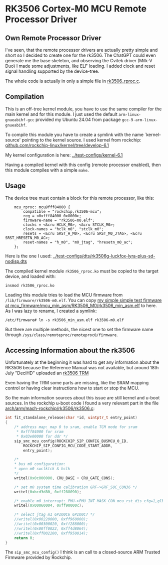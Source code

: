 # RK3506 Cortex-M0 MCU Remote Processor Driver

## Own Remote Processor Driver

I've seen, that the remote processor drivers are actually pretty simple and short so I decided to create one for the rk3506. The ChatGPT could even generate me the base skeleton, and observing the Cvitek driver (Milk-V Duo) I made some adjustments, like ELF loading. I added clock and reset signal handling supported by the device-tree.

The whole code is actually in only a simple file in [rk3506_rproc.c](rk3506_rproc.c).

## Compilation
This is an off-tree kernel module, you have to use the same compiler for the main kernel and for this module.
I just used the default `arm-linux-gnueabihf-gcc` provided my Ubuntu 24.04 from package `gcc-9-arm-linux-gnueabihf`.

To compile this module you have to create a symlink with the name `kernel-source' pointing to the kernel source.
I used kernel from rockchip: [github.com/rockchip-linux/kernel/tree/develop-6.1](https://github.com/rockchip-linux/kernel/tree/develop-6.1)

My kernel configuration is here: [../test-configs/kernel-6.1](../test-configs/kernel-6.1)

Having a compiled kernel with this config (remote processor enabled), then this module compiles with a simple `make`.

## Usage

The device tree must contain a block for this remote processor, like this:
```dts
	mcu_rproc: mcu@fff84000 {
		compatible = "rockchip,rk3506-mcu";
		reg = <0xfff84000 0x8000>;
		firmware-name = "rk3506-m0.elf";
		clocks = <&cru HCLK_M0>, <&cru STCLK_M0>;
		clock-names = "hclk_m0", "stclk_m0";
		resets = <&cru SRST_H_M0>, <&cru SRST_M0_JTAG>, <&cru SRST_HRESETN_M0_AC>;
		reset-names = "h_m0", "m0_jtag", "hresetn_m0_ac";
	};
```

Here is the one I used: [../test-configs/dts/rk3506g-luckfox-lyra-plus-sd-nodisp.dts](../test-configs/dts/rk3506g-luckfox-lyra-plus-sd-nodisp.dts)

The compiled kernel module `rk3506_rproc.ko` must be copied to the target device, and loaded with:
```
insmod rk3506_rproc.ko
```

Loading this module tries to load the MCU firmware from `/lib/firmware/rk3506-m0.elf`. 
You can copy [my simple simple test firmware at mcu_firmware/mcu_min_asm/RK3506_M0/rk3506_min_asm.elf](../mcu_firmware/mcu_min_asm/RK3506_M0/rk3506_min_asm.elf) to here. As I was lazy to rename, I created a symlink:
```
/etc/firmware# ln -s rk3506_min_asm.elf rk3506-m0.elf
```
But there are multiple methods, the nicest one to set the firmware name through `/sys/class/remoteproc/remoteproc0/firmware`.

## Accessing Information about the rk3506

Unfortunately at the beginning it was hard to get any information about the RK3506 because the Reference Manual
was not available, but around 18th July "DeciHD" uploaded an [rk3506 TRM](https://github.com/DeciHD/rockchip_docs/tree/main/rk3506)

Even having the TRM some parts are missing, like the SRAM mapping control or having clear instructions how to start or stop the MCU.

So the main information sources about this issue are still kernel and u-boot sources.
In the rockchip u-boot code I found a very relevant part in the file [arch/arm/mach-rockchip/rk3506/rk3506.c](https://github.com/rockchip-linux/u-boot/blob/next-dev/arch/arm/mach-rockchip/rk3506/rk3506.c):

```C
int fit_standalone_release(char *id, uintptr_t entry_point)
{
	/* address map: map 0 to sram, enable TCM mode for sram
	 * 0xfff84000 for sram
	 * 0x03e00000 for ddr */
	sip_smc_mcu_config(ROCKCHIP_SIP_CONFIG_BUSMCU_0_ID,
		ROCKCHIP_SIP_CONFIG_MCU_CODE_START_ADDR,
		entry_point);

	/*
	* bus m0 configuration:
	* open m0 swclktck & hclk
	*/
	writel(0x0c000000, CRU_BASE + CRU_GATE_CON5);

	/* set m0 system time calibration GRF->GRF_SOC_CON36 */
	writel(0xbcd3d80, 0xff288090);

	/* enable m0 interrupt: PMU->PMU_INT_MASK_CON mcu_rst_dis_cfg=1,glb_int_mask_mcu=0 */
	writel(0x00060004, 0xff90000c);

	/* select jtag m1 GPIO0C6 GPIO0C7 */
	//writel(0x00220000, 0xff960000);
	//writel(0x00300020, 0xff288000);
	//writel(0x00ff0022, 0xff4d8064);
	//writel(0xff002200, 0xff950014);
	return 0;
}
```

The `sip_smc_mcu_config()` I think is an call to a closed-source ARM Trusted Firmware provided by Rockchip.

